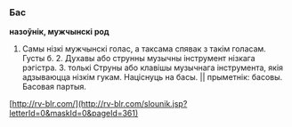### Бас
**назоўнік, мужчынскі род**

1. Самы нізкі мужчынскі голас, а таксама спявак з такім голасам. Густы б. 2. Духавы або струнны музычны інструмент нізкага рэгістра. З. толькі Струны або клавішы музычнага інструмента, якія адзываюцца нізкім гукам. Націснуць на басы. || прыметнік: басовы. Басовая партыя.

<a rel="author">[http://rv-blr.com/](http://rv-blr.com/slounik.jsp?letterId=0&maskId=0&pageId=361)</a>
